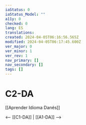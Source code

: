 ```yaml
---
iaStatus: 0
iaStatus_Model: ""
a11y: 0
checked: 0
lang: ES
translations: 
created: 2024-04-05T06:16:56.565Z
modified: 2024-04-05T06:17:45.600Z
ver_major: 0
ver_minor: 1
ver_rev: 1
nav_primary: []
nav_secondary: []
tags: []
---
```

# C2-DA

[[Aprender Idioma Danés]]

<-- [[C1-DA]] | [[A1-DA]] -->